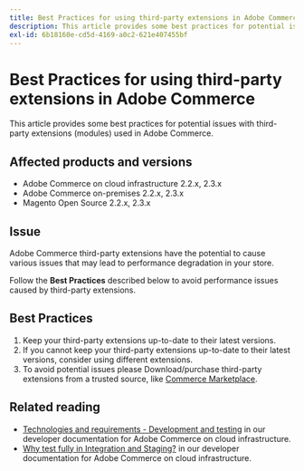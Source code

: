 ```yaml
---
title: Best Practices for using third-party extensions in Adobe Commerce
description: This article provides some best practices for potential issues with third-party extensions (modules) used in Adobe Commerce.
exl-id: 6b18160e-cd5d-4169-a0c2-621e407455bf
---
```

# Best Practices for using third-party extensions in Adobe Commerce

This article provides some best practices for potential issues with third-party extensions (modules) used in Adobe Commerce.

## Affected products and versions

* Adobe  Commerce on cloud infrastructure 2.2.x, 2.3.x
* Adobe Commerce on-premises 2.2.x, 2.3.x
* Magento Open Source 2.2.x, 2.3.x

## Issue

Adobe Commerce third-party extensions have the potential to cause various issues that may lead to performance degradation in your store.

Follow the **Best Practices** described below to avoid performance issues caused by third-party extensions.

## Best Practices

1. Keep your third-party extensions up-to-date to their latest versions.
1. If you cannot keep your third-party extensions up-to-date to their latest versions, consider using different extensions.
1. To avoid potential issues please Download/purchase third-party extensions from a trusted source, like [Commerce Marketplace](https://marketplace.magento.com/extensions.html).

## Related reading

* [Technologies and requirements - Development and testing](https://devdocs.magento.com/cloud/requirements/cloud-requirements.html#cloud-req-devtest) in our developer documentation for Adobe Commerce on cloud infrastructure.
* [Why test fully in Integration and Staging?](https://devdocs.magento.com/cloud/live/live.html#whytest)  in our developer documentation for Adobe Commerce on cloud infrastructure.
